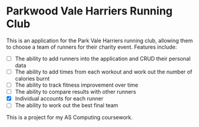Parkwood Vale Harriers Running Club
===============================
This is an application for the Park Vale Harriers running club,
allowing them to choose a team of runners for their charity event. Features include:

- [ ] The ability to add runners into the application and CRUD their personal data
- [ ] The ability to add times from each workout and work out the number of calories burnt
- [ ] The ability to track fitness improvement over time
- [ ] The ability to compare results with other runners
- [X] Individual accounts for each runner
- [ ] The ability to work out the best final team

This is a project for my AS Computing coursework.
